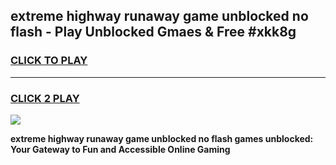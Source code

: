 
## extreme highway runaway game unblocked no flash - Play Unblocked Gmaes & Free #xkk8g
<h3>
<a href="https://premium.freeplayer.one?title=extreme_highway_runaway_game_unblocked_no_flash&ref=03M">CLICK TO PLAY</a></h3>
<hr>

<h3>
<a href="https://premium.freeplayer.one?title=extreme_highway_runaway_game_unblocked_no_flash&ref=03M">CLICK 2 PLAY</a>
  
</h3>

<a href="https://premium.freeplayer.one?title=extreme_highway_runaway_game_unblocked_no_flash&ref=03M"><img src="https://clearcache.store/games.png"></a>


**extreme highway runaway game unblocked no flash games unblocked: Your Gateway to Fun and Accessible Online Gaming**
